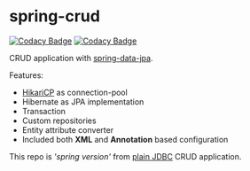 # spring-crud

[![Codacy Badge](https://api.codacy.com/project/badge/Grade/75ad26f13c6d404a8c4696695c06e4aa)](https://app.codacy.com/manual/hiwijaya/spring-crud?utm_source=github.com&utm_medium=referral&utm_content=hiwijaya/spring-crud&utm_campaign=Badge_Grade_Settings)
[![Codacy Badge](https://api.codacy.com/project/badge/Grade/75ad26f13c6d404a8c4696695c06e4aa)](https://app.codacy.com/manual/hiwijaya/spring-crud?utm_source=github.com&utm_medium=referral&utm_content=hiwijaya/spring-crud&utm_campaign=Badge_Grade_Dashboard)

CRUD application with [spring-data-jpa](https://spring.io/projects/spring-data-jpa).

Features:
-  [HikariCP](https://github.com/brettwooldridge/HikariCP) as connection-pool
-  Hibernate as JPA implementation
-  Transaction
-  Custom repositories
-  Entity attribute converter
-  Included both **XML** and **Annotation** based configuration

This repo is *'spring version'* from [plain JDBC](https://github.com/hiwijaya/java-crud) CRUD application.
